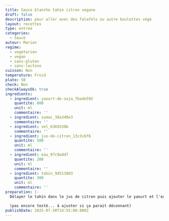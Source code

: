 ```yaml
---
title: Sauce blanche tahin citron vegane
draft: false
description: pour aller avec des falafels ou autre boulettes végé
layout: recettes
type: entree
categories:
  - Sauce
auteur: Marion
regime:
  - vegetarien
  - vegan
  - sans-gluten
  - sans-lactose
cuisson: Non
temperature: Froid
plate: 50
check: Non
checkAlwaysOk: true
ingredients:
  - ingredient: yaourt-de-soja_fba4e592
    quantite: 800
    unit: ml
    commentaire: ''
  - ingredient: sumac_38a340e3
    commentaire: ''
  - ingredient: sel_6369338b
    commentaire: ''
  - ingredient: jus-de-citron_13c3c6f6
    quantite: 500
    unit: ml
    commentaire: ''
  - ingredient: eau_07c9add7
    quantite: 200
    unit: ml
    commentaire: ''
  - ingredient: tahin_9d513003
    quantite: 300
    unit: ml
    commentaire: ''
preparation: |-
  Délayer le tahin dans le jus de citron puis ajouter le yaourt et l'eau. Assaissonner.

  (pas encore testé... à ajuster si ça parait déconnant)
publishDate: 2025-07-30T14:55:00.000Z
---
```



